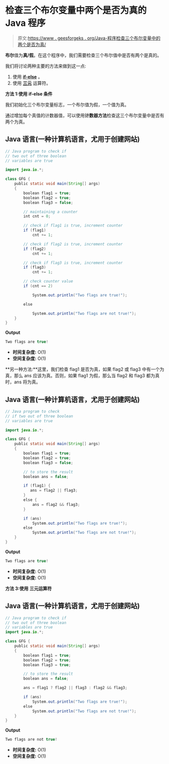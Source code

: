 # 检查三个布尔变量中两个是否为真的 Java 程序

> 原文:[https://www . geesforgeks . org/Java-程序检查三个布尔变量中的两个是否为真/](https://www.geeksforgeeks.org/java-program-to-check-if-two-of-three-boolean-variables-are-true/)

**布尔**值为**真/假**。在这个程序中，我们需要检查三个布尔值中是否有两个是真的。

我们将讨论两种主要的方法来做到这一点:

1.  使用 [**if-else**](https://www.geeksforgeeks.org/decision-making-c-c-else-nested-else/) 。
2.  使用 [**三元**](https://www.geeksforgeeks.org/ternary-search-tree/) 运算符。

**方法 1:使用** **if-else 条件**

我们初始化三个布尔变量标志，一个布尔值为假，一个值为真。

通过增加每个真值的计数器值，可以使用**计数器方法**检查这三个布尔变量中是否有两个为真。

## Java 语言(一种计算机语言，尤用于创建网站)

```java
// Java program to check if
// two out of three boolean
// variables are true

import java.io.*;

class GFG {
    public static void main(String[] args)
    {
        boolean flag1 = true;
        boolean flag2 = true;
        boolean flag3 = false;

        // maintaining a counter
        int cnt = 0;

        // check if flag1 is true, increment counter
        if (flag1)
            cnt += 1;

        // check if flag2 is true, increment counter
        if (flag2)
            cnt += 1;

        // check if flag3 is true, increment counter
        if (flag3)
            cnt += 1;

        // check counter value
        if (cnt == 2)

            System.out.println("Two flags are true!");

        else

            System.out.println("Two flags are not true!");
    }
}
```

**Output**

```java
Two flags are true!
```

*   **时间复杂度:** O(1)
*   **空间复杂度:** O(1)

**另一种方法:**这里，我们检查 flag1 是否为真，如果 flag2 或 flag3 中有一个为真，那么 ans 应该为真。否则，如果 flag1 为假，那么当 flag2 和 flag3 都为真时，ans 将为真。

## Java 语言(一种计算机语言，尤用于创建网站)

```java
// Java program to check 
// if two out of three boolean
// variables are true

import java.io.*;

class GFG {
    public static void main(String[] args)
    {
        boolean flag1 = true;
        boolean flag2 = true;
        boolean flag3 = false;

        // to store the result
        boolean ans = false;

        if (flag1) {
           ans = flag2 || flag3;
        }
        else {
            ans = flag2 && flag3;
        }

        if (ans)
            System.out.println("Two flags are true!");
        else
            System.out.println("Two flags are not true!");
    }
}
```

**Output**

```java
Two flags are true!
```

*   **时间复杂度:** O(1)
*   **空间复杂度:** O(1)

**方法 3:使用** **三元运算符**

## Java 语言(一种计算机语言，尤用于创建网站)

```java
// Java program to check if
// two out of three boolean
// variables are true
import java.io.*;

class GFG {
    public static void main(String[] args)
    {
        boolean flag1 = true;
        boolean flag2 = true;
        boolean flag3 = true;

        // to store the result
        boolean ans = false;

        ans = flag1 ? flag2 || flag3 : flag2 && flag3;

        if (ans)
            System.out.println("Two flags are true!");
        else
            System.out.println("Two flags are not true!");
    }
}
```

**Output**

```java
Two flags are not true!
```

*   **时间复杂度:** O(1)
*   **空间复杂度:** O(1)